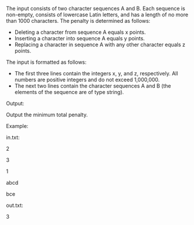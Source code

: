 ﻿The input consists of two character sequences A and B. Each sequence is non-empty, consists of lowercase Latin letters, and has a length of no more than 1000 characters. The penalty is determined as follows:

- Deleting a character from sequence A equals x points.
- Inserting a character into sequence A equals y points.
- Replacing a character in sequence A with any other character equals z points.

The input is formatted as follows:
- The first three lines contain the integers x, y, and z, respectively. All numbers are positive integers and do not exceed 1,000,000.
- The next two lines contain the character sequences A and B (the elements of the sequence are of type string).

Output:

Output the minimum total penalty.

Example:

in.txt:

2

3

1

abcd

bce

out.txt:

3